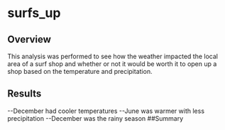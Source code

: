 # surfs_up
## Overview
This analysis was performed to see how the weather impacted the local area of a surf shop and whether or not it would be worth it to open up a shop based on the temperature and precipitation.
## Results
--December had cooler temperatures
--June was warmer with less precipitation
--December was the rainy season
##Summary
